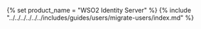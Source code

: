 {% set product_name = "WSO2 Identity Server" %}
{% include "../../../../../../includes/guides/users/migrate-users/index.md" %}
